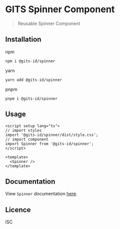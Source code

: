 # GITS Spinner Component

> Reusable Spinner Component

## Installation

npm

```
npm i @gits-id/spinner
```

yarn

```
yarn add @gits-id/spinner
```

pnpm

```
pnpm i @gits-id/spinner
```

## Usage

```vue
<script setup lang="ts">
// import styles
import '@gits-id/spinner/dist/style.css';
// import component
import Spinner from '@gits-id/spinner';
</script>

<template>
  <Spinner />
</template>
```

## Documentation

View `Spinner` documentation [here](https://gits-ui.web.app/?path=/story/components-spinner--default).

## Licence

ISC

